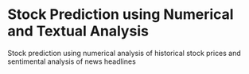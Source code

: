 # Stock Prediction using Numerical and Textual Analysis
Stock prediction using numerical analysis of historical stock prices and sentimental analysis of news headlines
